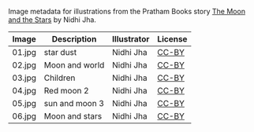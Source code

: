 Image metadata for illustrations from the Pratham Books story [The Moon and the Stars](https://storyweaver.org.in/stories/3744-the-moon-and-the-stars) by Nidhi Jha.

Image | Description | Illustrator | License
----- | ----------- | ----------- | -------
01.jpg | star dust | Nidhi Jha | [CC-BY](https://creativecommons.org/licenses/by/4.0/)
02.jpg | Moon and world | Nidhi Jha | [CC-BY](https://creativecommons.org/licenses/by/4.0/)
03.jpg | Children | Nidhi Jha | [CC-BY](https://creativecommons.org/licenses/by/4.0/)
04.jpg | Red moon 2 | Nidhi Jha | [CC-BY](https://creativecommons.org/licenses/by/4.0/)
05.jpg | sun and moon 3 | Nidhi Jha | [CC-BY](https://creativecommons.org/licenses/by/4.0/)
06.jpg | Moon and stars | Nidhi Jha | [CC-BY](https://creativecommons.org/licenses/by/4.0/)
